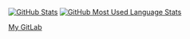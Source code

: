 [![GitHub Stats](https://github-readme-stats.vercel.app/api?username=iSaluki&show_icons=true?count_private=true&theme=dracula)](https://GitHub.com/isaluki)
[![GitHub Most Used Language Stats](https://github-readme-stats.vercel.app/api/top-langs/?username=isaluki&langs_count=15&theme=dracula)](https://GitHub.com/isaluki)





[My GitLab](https://gitlab.com/iSaluki)
